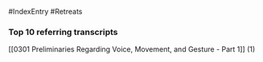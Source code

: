 #IndexEntry #Retreats

### Top 10 referring transcripts
[[0301 Preliminaries Regarding Voice, Movement, and Gesture - Part 1]] (1)

